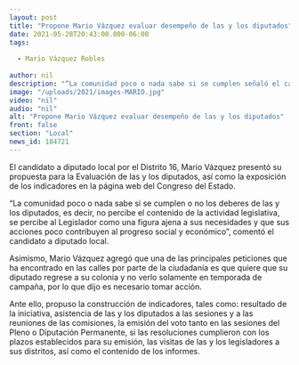 ```yaml
---
layout: post
title: "Propone Mario Vázquez evaluar desempeño de las y los diputados"
date: 2021-05-28T20:43:00.000-06:00
tags:
  
  - Mario Vázquez Robles
  
author: nil
description: "“La comunidad poco o nada sabe si se cumplen señaló el candidato"
image: "/uploads/2021/images-MARIO.jpg"
video: "nil"
audio: "nil"
alt: "Propone Mario Vázquez evaluar desempeño de las y los diputados"
front: false
section: "Local"
news_id: 184721
---
```


El candidato a diputado local por el Distrito 16, Mario Vázquez presentó su propuesta para la Evaluación de las y los diputados, así como la exposición de los indicadores en la página web del Congreso del Estado.  

“La comunidad poco o nada sabe si se cumplen o no los deberes de las y los diputados, es decir, no percibe el contenido de la actividad legislativa, se percibe al Legislador como una figura ajena a sus necesidades y que sus acciones poco contribuyen al progreso social y económico”, comentó el candidato a diputado local. 

Asimismo, Mario Vázquez agregó que una de las principales peticiones que ha encontrado en las calles por parte de la ciudadanía es que quiere que su diputado regrese a su colonia y no verlo solamente en temporada de campaña, por lo que dijo es necesario tomar acción. 

Ante ello, propuso la construcción de indicadores, tales como: resultado de la iniciativa, asistencia de las y los diputados a las sesiones y a las reuniones de las comisiones, la emisión del voto tanto en las sesiones del Pleno o Diputación Permanente, si las resoluciones cumplieron con los plazos establecidos para su emisión, las visitas de las y los legisladores a sus distritos, así como el contenido de los informes.
